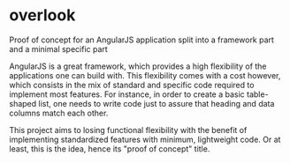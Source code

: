 # overlook
Proof of concept for an AngularJS application split into a framework part and a minimal specific part

AngularJS is a great framework, which provides a high flexibility of the applications one can build with. This flexibility comes with a cost however, which consists in the mix of standard and specific code required to implement most features. For instance, in order to create a basic table-shaped list, one needs to write code just to assure that heading and data columns match each other.

This project aims to losing functional flexibility with the benefit of implementing standardized features with minimum, lightweight code. Or at least, this is the idea, hence its "proof of concept" title.
